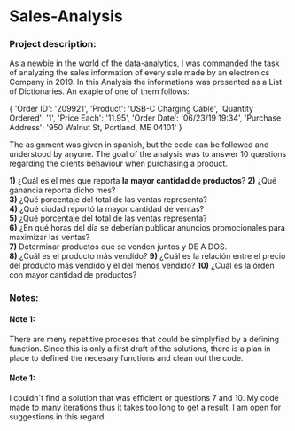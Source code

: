 # Sales-Analysis


### Project description:

As a newbie in the world of the data-analytics, I was commanded the task of analyzing the sales information of every sale made by an electronics Company in 2019.
In this Analysis the informations was presented as a List of Dictionaries. An exaple of one of them follows:

{
  'Order ID': '209921',
  'Product': 'USB-C Charging Cable',
  'Quantity Ordered': '1',
  'Price Each': '11.95',
  'Order Date': '06/23/19 19:34',
  'Purchase Address': '950 Walnut St, Portland, ME 04101'
  }

The asignment was given in spanish, but the code can be followed and understood by anyone.
The goal of the analysis was to answer 10 questions regarding the clients behaviour when purchasing a product. 

**1)** ¿Cuál es el mes que reporta **la mayor cantidad de productos**? 
**2)** ¿Qué ganancia reporta dicho mes?  
**3)** ¿Qué porcentaje del total de las ventas representa?  
**4)** ¿Qué ciudad reportó la mayor cantidad de ventas?  
**5)** ¿Qué porcentaje del total de las ventas representa?  
**6)** ¿En qué horas del día se deberían publicar anuncios promocionales para maximizar las ventas?  
**7)** Determinar productos que se venden juntos y DE A DOS.  
**8)** ¿Cuál es el producto más vendido?
**9)** ¿Cuál es la relación entre el precio del producto más vendido y el del menos vendido?
**10)** ¿Cuál es la órden con mayor cantidad de productos?




### Notes:

#### Note 1: 
There are meny repetitive proceses that could be simplyfied by a defining function. Since this is only a first draft of the solutions, there is a plan in place to defined the necesary functions and clean out the code.

#### Note 1: 
I couldn´t find a solution that was efficient or questions 7 and 10. My code made to many iterations thus it takes too long to get a result. I am open for suggestions in this regard. 

